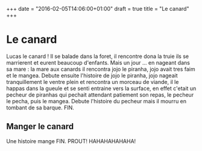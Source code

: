 +++
date = "2016-02-05T14:06:00+01:00"
draft = true
title = "Le canard"
+++

# Le canard

Lucas le canard !
Il se balade dans la foret, il rencontre dona la truie ils se marrierent et eurent beaucoup d'enfants.
Mais un jour ... en nageant dans sa mare : la mare aux canards il rencontra jojo le piranha, jojo avait tres faim et le mangea.
Debute ensuite l'histoire de jojo le piranha, jojo nageait tranquillement le ventre plein et rencontra un morceau de viande, il le happas dans la gueule et se senti entraine vers la surface, en effet c'etait un pecheur de piranhas qui pechait attendant patiement son repas, le pecheur le pecha, puis le mangea.
Debute l'histoire du pecheur
mais il mourru en tombant de sa barque.
FIN.

## Manger le canard

Une histoire mange
FIN.
PROUT!
HAHAHAHAHAHA!
